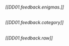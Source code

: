 


###### [[DD01.feedback.enigmas.]]

###### [[DD01.feedback.category]]

###### [[DD01.feedback.raw]]
